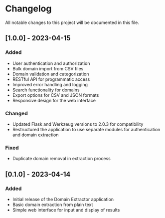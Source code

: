 # Changelog

All notable changes to this project will be documented in this file.

## [1.0.0] - 2023-04-15

### Added
- User authentication and authorization
- Bulk domain import from CSV files
- Domain validation and categorization
- RESTful API for programmatic access
- Improved error handling and logging
- Search functionality for domains
- Export options for CSV and JSON formats
- Responsive design for the web interface

### Changed
- Updated Flask and Werkzeug versions to 2.0.3 for compatibility
- Restructured the application to use separate modules for authentication and domain extraction

### Fixed
- Duplicate domain removal in extraction process

## [0.1.0] - 2023-04-14

### Added
- Initial release of the Domain Extractor application
- Basic domain extraction from plain text
- Simple web interface for input and display of results

